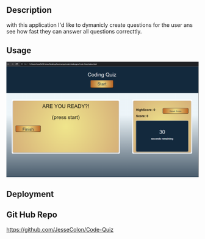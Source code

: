 # <Code-Quiz>

## Description

with this application I'd like to dymanicly create questions for the user ans see how fast they can answer all questions correcttly. 

## Usage
 ![alt text](./Assets/pictures/Screenshot%202023-04-20%20141131.png)

## Deployment
 
  
## Git Hub Repo
  https://github.com/JesseColon/Code-Quiz
